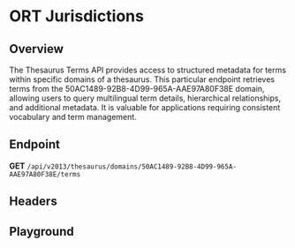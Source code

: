 <script setup>
import SwaggerUI from "@/swagger/view/SwaggerUI.vue"
import swaggerJson from "@/swagger/json/thesaurus/nbsap/ort-jurisdictions.json";

const swaggerSpecs = [
  { json:swaggerJson, protected: false },
]
</script>

# ORT Jurisdictions

## Overview

The Thesaurus Terms API provides access to structured metadata for terms within specific domains of a thesaurus. This particular endpoint retrieves terms from the 50AC1489-92B8-4D99-965A-AAE97A80F38E domain, allowing users to query multilingual term details, hierarchical relationships, and additional metadata. It is valuable for applications requiring consistent vocabulary and term management.


## Endpoint

**GET** `/api/v2013/thesaurus/domains/50AC1489-92B8-4D99-965A-AAE97A80F38E/terms`

## Headers
<!--@include: @/../components/common/header/accept.md-->

## Playground

<SwaggerUI :swaggerSpecs="swaggerSpecs" />